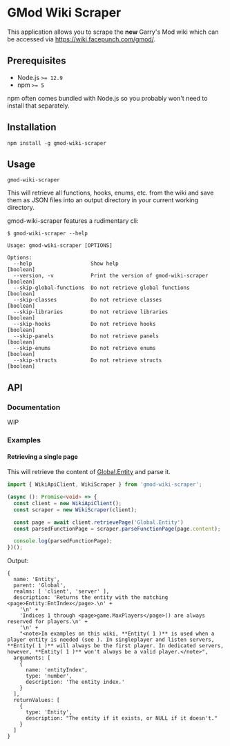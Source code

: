 # GMod Wiki Scraper

This application allows you to scrape the **new** Garry's Mod wiki which can be
accessed via https://wiki.facepunch.com/gmod/.

## Prerequisites

- Node.js `>= 12.9`
- npm `>= 5`

npm often comes bundled with Node.js so you probably won't need to install that
separately.

## Installation

```
npm install -g gmod-wiki-scraper
```

## Usage

```
gmod-wiki-scraper
```

This will retrieve all functions, hooks, enums, etc. from the wiki and save
them as JSON files into an output directory in your current working directory.

gmod-wiki-scraper features a rudimentary cli:

```
$ gmod-wiki-scraper --help

Usage: gmod-wiki-scraper [OPTIONS]

Options:
  --help                   Show help                                   [boolean]
  --version, -v            Print the version of gmod-wiki-scraper      [boolean]
  --skip-global-functions  Do not retrieve global functions            [boolean]
  --skip-classes           Do not retrieve classes                     [boolean]
  --skip-libraries         Do not retrieve libraries                   [boolean]
  --skip-hooks             Do not retrieve hooks                       [boolean]
  --skip-panels            Do not retrieve panels                      [boolean]
  --skip-enums             Do not retrieve enums                       [boolean]
  --skip-structs           Do not retrieve structs                     [boolean]
```

## API

### Documentation

WIP

### Examples

#### Retrieving a single page

This will retrieve the content of [Global.Entity](https://wiki.facepunch.com/gmod/Global.Entity) and parse it.

```typescript
import { WikiApiClient, WikiScraper } from 'gmod-wiki-scraper';

(async (): Promise<void> => {
  const client = new WikiApiClient();
  const scraper = new WikiScraper(client);

  const page = await client.retrievePage('Global.Entity')
  const parsedFunctionPage = scraper.parseFunctionPage(page.content);

  console.log(parsedFunctionPage);
})();
```

Output:

```
{
  name: 'Entity',
  parent: 'Global',
  realms: [ 'client', 'server' ],
  description: 'Returns the entity with the matching <page>Entity:EntIndex</page>.\n' +
    '\n' +
    'Indices 1 through <page>game.MaxPlayers</page>() are always reserved for players.\n' +
    '\n' +
    "<note>In examples on this wiki, **Entity( 1 )** is used when a player entity is needed (see ). In singleplayer and listen servers, **Entity( 1 )** will always be the first player. In dedicated servers, however, **Entity( 1 )** won't always be a valid player.</note>",
  arguments: [
    {
      name: 'entityIndex',
      type: 'number',
      description: 'The entity index.'
    }
  ],
  returnValues: [
    {
      type: 'Entity',
      description: "The entity if it exists, or NULL if it doesn't."
    }
  ]
}
```
